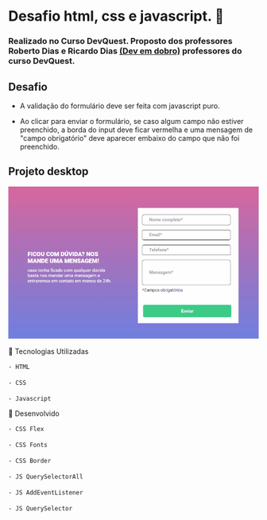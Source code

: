 # Desafio html, css e javascript.  🚀

### Realizado no Curso DevQuest. Proposto dos professores Roberto Dias e Ricardo Dias [(Dev em dobro)](https://www.instagram.com/devemdobro/) professores do curso DevQuest.

## Desafio 

* A validação do formulário deve ser feita com
javascript puro.

* Ao clicar para enviar o formulário, se caso
algum campo não estiver preenchido, a borda
do input deve ficar vermelha e uma mensagem
de "campo obrigatório" deve aparecer embaixo
do campo que não foi preenchido.

## Projeto desktop 

 [<img src="/src/imagens/exercicio-javascript-intermediario.gif" alt="Exercício html, css e javascript">]()


📌  Tecnologias Utilizadas 
````
- HTML

- CSS 

- Javascript 
````

📌  Desenvolvido
````
- CSS Flex 

- CSS Fonts

- CSS Border 

- JS QuerySelectorAll

- JS AddEventListener

- JS QuerySelector
````
